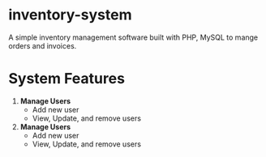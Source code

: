 # inventory-system
A simple inventory management software built with PHP, MySQL to mange orders and invoices.
# System Features
<ol>
  <li>
    <strong>Manage Users</strong>
      <ul>
          <li>Add new user</li>
          <li>View, Update, and remove users</li>
      </ul>
 </li>
  <li>
    <strong>Manage Users</strong>
      <ul>
          <li>Add new user</li>
          <li>View, Update, and remove users</li>
      </ul>
 </li>
</ol>
